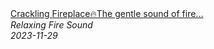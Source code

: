 <!--2024-01-14 01:04:00-->
<div class="yb">
  <a class="nodecor" href="/posts.html?relaks/crackling_fireplacethe_gentle_sound_of_fire_makes_your_sleep_more_relaxing">
    <img class="preview" data-videoid="GXSYHRTjzpM" src="https://i.ytimg.com/vi/GXSYHRTjzpM/hqdefault.jpg" align="middle" alt="">
  </a>
  <div class="inlbl text">
    <a class="nodecor" href="/posts.html?relaks/crackling_fireplacethe_gentle_sound_of_fire_makes_your_sleep_more_relaxing">Crackling Fireplace🔥The gentle sound of fire...</a><br>
    <i class="smaller2">Relaxing Fire Sound</i><br>
    <i class="smaller3">2023-11-29</i>
  </div>
</div>
